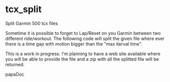 tcx_split
=========

Split Garmin 500 tcx files

Sometime it is possible to forget to Lap/Reset on you Garmin between two different ride/workout. The following code will split the given file where ever there is a time gap with motion bigger than the "max iterval time".

This is a work in progress. I'm planning to have a web site available where you will be able to provide the file and a zip with all the splitted file will be returned.

papaDoc
